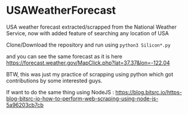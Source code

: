 # USAWeatherForecast
USA weather forecast extracted/scrapped from the National Weather Service, now with added feature of searching any location of USA

Clone/Download the repository and run using
`python3 Silicon*.py`

and you can see the same forecast as it is here https://forecast.weather.gov/MapClick.php?lat=37.37&lon=-122.04


BTW, this was just my practice of scrapping using python which got contributions by some interested guys.

If want to do the same thing using NodeJS : https://blog.bitsrc.io/https-blog-bitsrc-io-how-to-perform-web-scraping-using-node-js-5a96203cb7cb
